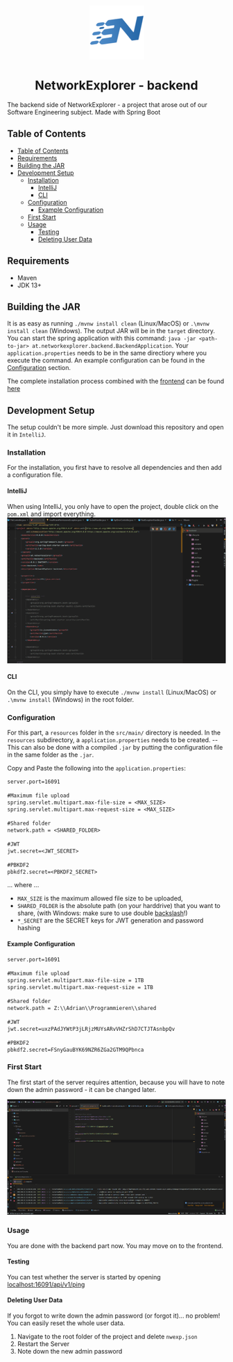 <p align="center">
  <img alt="NetworkExplorer Logo" src="media/nwexp_logo.png" width="125" height="125" />
</p>

<h1 align="center">NetworkExplorer - backend</h1>

The backend side of NetworkExplorer - a project that arose out of our Software Engineering subject. Made with Spring Boot

## Table of Contents

- [Table of Contents](#table-of-contents)
- [Requirements](#requirements)
- [Building the JAR](#building-the-jar)
- [Development Setup](#development-setup)
	- [Installation](#installation)
		- [IntelliJ](#intellij)
		- [CLI](#cli)
	- [Configuration](#configuration)
		- [Example Configuration](#example-configuration)
	- [First Start](#first-start)
	- [Usage](#usage)
		- [Testing](#testing)
		- [Deleting User Data](#deleting-user-data)

## Requirements

- Maven
- JDK 13+

## Building the JAR

It is as easy as running `./mvnw install clean` (Linux/MacOS) or `.\mvnw install clean` (Windows). The output JAR will be in the `target` directory. You can start the spring application with this command: `java -jar <path-to-jar> at.networkexplorer.backend.BackendApplication`. Your `application.properties` needs to be in the same directiory where you execute the command. An example configuration can be found in the [Configuration](#configuration) section.

The complete installation process combined with the [frontend](https://github.com/NetworkExplorer/frontend) can be found [here](https://github.com/NetworkExplorer/NetworkExplorer)

## Development Setup

The setup couldn't be more simple. Just download this repository and open it in `IntelliJ`.

### Installation

For the installation, you first have to resolve all dependencies and then add a configuration file.

#### IntelliJ

When using IntelliJ, you only have to open the project, double click on the `pom.xml` and import everything.
![MavenImport](./media/MavenImport.gif)

#### CLI

On the CLI, you simply have to execute `./mvnw install` (Linux/MacOS) or `.\mvnw install` (Windows) in the root folder.

### Configuration

For this part, a `resources` folder in the `src/main/` directory is needed. In the `resources` subdirectory, a `application.properties` needs to be created. -- This can also be done with a compiled `.jar` by putting the configuration file in the same folder as the `.jar`.

Copy and Paste the following into the `application.properties`:

```properties
server.port=16091

#Maximum file upload
spring.servlet.multipart.max-file-size = <MAX_SIZE>
spring.servlet.multipart.max-request-size = <MAX_SIZE>

#Shared folder
network.path = <SHARED_FOLDER>

#JWT
jwt.secret=<JWT_SECRET>

#PBKDF2
pbkdf2.secret=<PBKDF2_SECRET>
```

... where ...

- `MAX_SIZE` is the maximum allowed file size to be uploaded,
- `SHARED_FOLDER` is the absolute path (on your harddrive) that you want to share, (with Windows: make sure to use double <u>backslash</u>!)
- `*_SECRET` are the SECRET keys for JWT generation and password hashing

#### Example Configuration

```properties
server.port=16091

#Maximum file upload
spring.servlet.multipart.max-file-size = 1TB
spring.servlet.multipart.max-request-size = 1TB

#Shared folder
network.path = Z:\\Adrian\\Programmieren\\shared

#JWT
jwt.secret=uxzPAdJYWtP3jLRjzMUYsARvVHZrShD7CTJTAsnbpQv

#PBKDF2
pbkdf2.secret=FSnyGauBYK69NZR6ZGa2GTM9QPbnca
```

### First Start

The first start of the server requires attention, because you will have to note down the admin password - it can be changed later.

![FirstStart](./media/FirstStart.gif)

### Usage

You are done with the backend part now. You may move on to the frontend.

#### Testing

You can test whether the server is started by opening [localhost:16091/api/v1/ping](http://localhost:16091/api/v1/ping)

#### Deleting User Data

If you forgot to write down the admin password (or forgot it)... no problem! You can easily reset the whole user data.

1. Navigate to the root folder of the project and delete `nwexp.json`
2. Restart the Server
3. Note down the new admin password
